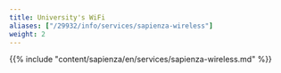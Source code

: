 ```yaml
---
title: University's WiFi
aliases: ["/29932/info/services/sapienza-wireless"]
weight: 2
---
```


{{% include "content/sapienza/en/services/sapienza-wireless.md" %}}